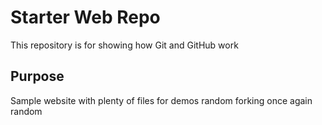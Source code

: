 # Starter Web Repo

This repository is for showing how Git and GitHub work

## Purpose

Sample website with plenty of files for demos
random forking
once again random